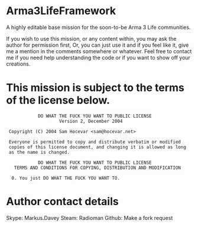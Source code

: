 Arma3LifeFramework
==================

A highly editable base mission for the soon-to-be Arma 3 Life communities.

If you wish to use this mission, or any content within, you may ask the author for permission first,
Or, you can just use it and if you feel like it, give me a mention in the comments somewhere or whatever.
Feel free to contact me if you need help understanding the code or if you want to show off your creations.

This mission is subject to the terms of the license below.
==========================================================
```
            DO WHAT THE FUCK YOU WANT TO PUBLIC LICENSE
                    Version 2, December 2004

 Copyright (C) 2004 Sam Hocevar <sam@hocevar.net>

 Everyone is permitted to copy and distribute verbatim or modified
 copies of this license document, and changing it is allowed as long
 as the name is changed.

            DO WHAT THE FUCK YOU WANT TO PUBLIC LICENSE
   TERMS AND CONDITIONS FOR COPYING, DISTRIBUTION AND MODIFICATION

  0. You just DO WHAT THE FUCK YOU WANT TO.

```
Author contact details
======================
Skype: Markus.Davey
Steam: Radioman
Github: Make a fork request
